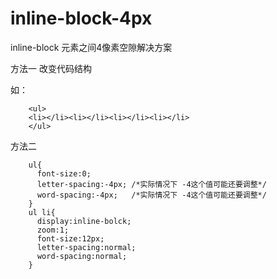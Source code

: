 # inline-block-4px
inline-block 元素之间4像素空隙解决方案

方法一 改变代码结构

如：
        
        <ul>
        <li></li><li></li><li></li><li></li>
        </ul>
        
方法二



        ul{
          font-size:0;
          letter-spacing:-4px; /*实际情况下 -4这个值可能还要调整*/
          word-spacing:-4px;   /*实际情况下 -4这个值可能还要调整*/   
        }
        ul li{
          display:inline-bolck;
          zoom:1;
          font-size:12px;
          letter-spacing:normal;
          word-spacing:normal;
        }
